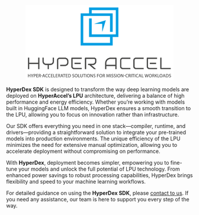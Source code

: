 <!---
Copyright 2023 The HyperAccel. All rights reserved.
-->

<p align="center">
    <br>
    <img src="./images/logo.png" width="400"/>
    <br>
</p>

**HyperDex SDK** is designed to transform the way deep learning models are deployed on **HyperAccel’s LPU** architecture, delivering a balance of high performance and energy efficiency. Whether you’re working with models built in HuggingFace LLM models, HyperDex ensures a smooth transition to the LPU, allowing you to focus on innovation rather than infrastructure.

Our SDK offers everything you need in one stack—compiler, runtime, and drivers—providing a straightforward solution to integrate your pre-trained models into production environments. The unique efficiency of the LPU minimizes the need for extensive manual optimization, allowing you to accelerate deployment without compromising on performance.

With **HyperDex**, deployment becomes simpler, empowering you to fine-tune your models and unlock the full potential of LPU technology. From enhanced power savings to robust processing capabilities, HyperDex brings flexibility and speed to your machine learning workflows.

For detailed guidance on using the **HyperDex SDK**, please [contact to us](mailto:contact@hyperaccel.ai). If you need any assistance, our team is here to support you every step of the way.